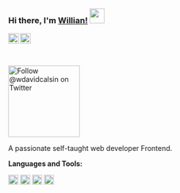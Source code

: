 ### Hi there, I'm [Willian!](https://wdavidcalsinb.vercel.app/) <img src="https://raw.githubusercontent.com/syedareehaquasar/syedareehaquasar/master/gifs/Hi.gif" width="30px">

<a href="https://twitter.com/wdavidcalsin" target="blank">
  <img align="left" alt="David Calsin | Twitter" width="21px" src="https://cdn.svgporn.com/logos/twitter.svg" />
</a>
<a href="https://www.linkedin.com/in/williandavidcalsin/" target="blank">
  <img align="left" alt="David Calsin | Linkedin" width="21px" src="https://cdn.svgporn.com/logos/linkedin-icon.svg" />
</a>

<br />
<br/>

<br />

<p>
  <a href="https://twitter.com/intent/follow?screen_name=wdavidcalsin">
    <img src="https://user-images.githubusercontent.com/7629661/87821427-202e0280-c870-11ea-9e38-8c7c74856753.png" width="144" alt="Follow @wdavidcalsin on Twitter" title="Follow @wdavidcalsin on Twitter">
  </a>
</p>

A passionate self-taught web developer Frontend.
<br />



**Languages and Tools:**


<code><img height="20" src="https://cdn.svgporn.com/logos/react.svg"></code>
<code><img height="20" src="https://cdn.svgporn.com/logos/typescript-icon.svg"></code>
<code><img height="20" src="https://cdn.svgporn.com/logos/nodejs-icon.svg"></code>
<code><img height="20" src="https://cdn.svgporn.com/logos/mysql.svg"></code>



[//]: <a href="https://github.com/wdavidcalsin">
[//]: <img align="center" src="https://github-readme-stats.vercel.app/api/top-langs/?username=wdavidcalsin&layout=compact&theme=dracula" />
[//]: /a

